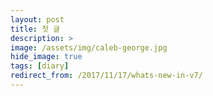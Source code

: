 ```yaml
---
layout: post
title: 첫 글
description: >
image: /assets/img/caleb-george.jpg
hide_image: true
tags: [diary]
redirect_from: /2017/11/17/whats-new-in-v7/
---
```

